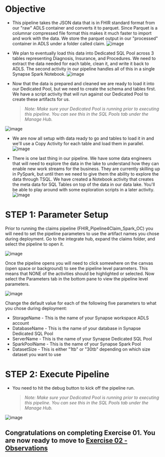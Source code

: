 # Objective
* This pipeline takes the JSON data that is in FHIR standard format from our "raw" ADLS container and converts it to parquet.  Since Parquet is a columnar compressed file format this makes it much faster to import and work with the data.  We store the parquet output in our "processed" container in ADLS under a folder called claim.
![image](https://user-images.githubusercontent.com/59613090/193112535-e9c68b13-95e0-4463-a572-4cdc1b8d694d.png)


* We plan to eventually load this data into Dedicated SQL Pool across 3 tables representing Diagnosis, Insurance, and Procedures.  We need to extract the data needed for each table, clean it, and write it back to ADLS.  The second activity in our pipeline handles all of this in a single Synapse Spark Notebook.
![image](https://user-images.githubusercontent.com/59613090/193112711-8c6733f5-87e7-4639-a2e3-58afb6f2b414.png)


* Now that the data is prepared and cleaned we are ready to load it into our Dedicated Pool, but we need to create the schema and tables first.  We have a script activity that will run against our Dedicated Pool to create these artifacts for us.
    
    >*Note: Make sure your Dedicated Pool is running prior to executing this pipeline.  You can see this in the SQL Pools tab under the Manage Hub.*

![image](https://user-images.githubusercontent.com/59613090/193114025-309980e7-7c0a-415a-912b-fa8832c109ea.png)


* We are now all setup with data ready to go and tables to load it in and we'll use a Copy Activity for each table and load them in parallel.
![image](https://user-images.githubusercontent.com/59613090/193114655-add929b4-a317-49b5-8a48-014a5e15ddaa.png)


* There is one last thing in our pipeline.  We have some data engineers that will need to explore the data in the lake to understand how they can enable new work streams for the business.  They are currently skilling up in PySpark, but until then we need to give them the ability to explore the data through TSQL.  We have created a Notebook activity that creates the meta data for SQL Tables on top of the data in our data lake.  You'll be able to play around with some exploration scripts in a later activity.
![image](https://user-images.githubusercontent.com/59613090/193118363-04c00d81-a374-4113-9a97-e3d3f3994807.png)



# STEP 1: Parameter Setup
Prior to running the claims pipeline (FHIR_Pipeline4Claim_Spark_OC) you will need to set the pipeline parameters to use the artifact names you chose during deployment.  Go to the integrate hub, expand the claims folder, and select the pipeline to open it.

![image](https://user-images.githubusercontent.com/59613090/192874762-8647fe4e-23c5-4430-b0c1-d557812de371.png)


Once the pipeline opens you will need to click somewhere on the canvas (open space or background) to see the pipeline level parameters.  This means that NONE of the activities should be highlighted or selected.  Now select the Parameters tab in the bottom pane to view the pipeline level parameters.

![image](https://user-images.githubusercontent.com/59613090/192875386-3f5eb80a-1920-40b7-aefc-483b4b5853d4.png)

Change the default value for each of the following five parameters to what you chose during deployment:
* StorageName - This is the name of your Synapse workspace ADLS account
* DatabaseName - This is the name of your database in Synapse Dedicated SQL Pool
* ServerName - This is the name of your Synapse Dedicated SQL Pool
* SparkPoolName - This is the name of your Synapse Spark Pool
* DatasetSize - This is either "1tb" or "30tb" depending on which size dataset you want to use

# STEP 2: Execute Pipeline
* You need to hit the debug button to kick off the pipeline run.
    >*Note: Make sure your Dedicated Pool is running prior to executing this pipeline.  You can see this in the SQL Pools tab under the Manage Hub.*

![image](https://user-images.githubusercontent.com/59613090/192880611-b693730c-4b2d-4145-b5af-931f6a808050.png)


## Congratulations on completing Exercise 01. You are now ready to move to [Exercise 02 - Observations](https://github.com/ryanjadams/AzureSynapseEndToEndDemo/blob/main/Exercise02-Observations/README.md)
